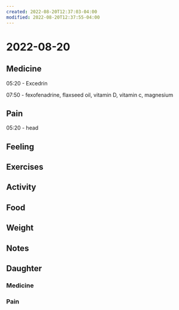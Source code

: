 ```yaml
---
created: 2022-08-20T12:37:03-04:00
modified: 2022-08-20T12:37:55-04:00
---
```


# 2022-08-20

## Medicine

05:20 - Excedrin

07:50 - fexofenadrine, flaxseed oil, vitamin D, vitamin c, magnesium 

## Pain

05:20 - head


## Feeling


## Exercises


## Activity


## Food



## Weight


## Notes



## Daughter


### Medicine


### Pain
